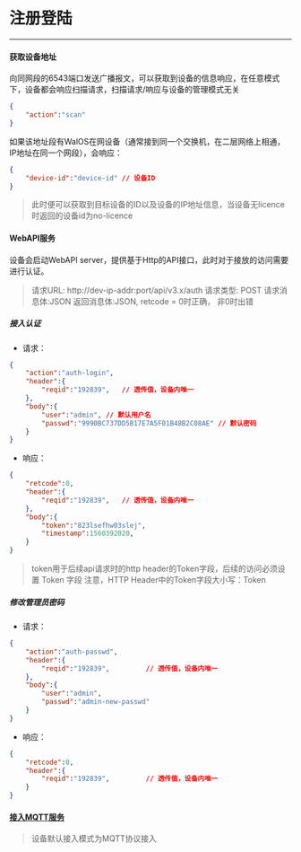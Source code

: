 # 注册登陆
--------

#### 获取设备地址

向同网段的6543端口发送广播报文，可以获取到设备的信息响应，在任意模式下，设备都会响应扫描请求，扫描请求/响应与设备的管理模式无关

```json
{
    "action":"scan"
}       
```

如果该地址段有WalOS在网设备（通常接到同一个交换机，在二层网络上相通，IP地址在同一个网段），会响应：

```json
{
    "device-id":"device-id" // 设备ID
}
```

> 此时便可以获取到目标设备的ID以及设备的IP地址信息，当设备无licence时返回的设备id为no-licence

#### WebAPI服务
设备会启动WebAPI server，提供基于Http的API接口，此时对于接放的访问需要进行认证。

>请求URL: http://dev-ip-addr:port/api/v3.x/auth
>请求类型: POST
>请求消息体:JSON
>返回消息体:JSON, retcode = 0时正确， 非0时出错

##### 接入认证

- 请求：

```json
{
    "action":"auth-login",
    "header":{
        "reqid":"192839",   // 透传值，设备内唯一
    },
    "body":{
        "user":"admin", // 默认用户名
        "passwd":"9990BC737DD5B17E7A5F01B48B2C08AE" // 默认密码
    }
}
```

- 响应：

```json
{
    "retcode":0,
    "header":{
        "reqid":"192839",   // 透传值，设备内唯一
    },
    "body":{
        "token":"823lsefhw03slej",
        "timestamp":1560392020,
    }
}
```

> token用于后续api请求时的http header的Token字段，后续的访问必须设置 Token 字段
> 注意，HTTP Header中的Token字段大小写：Token


##### 修改管理员密码

- 请求：

```json
{
    "action":"auth-passwd",
    "header":{
        "reqid":"192839",         // 透传值，设备内唯一
    },
    "body":{
        "user":"admin",
        "passwd":"admin-new-passwd"
    }
}
```

- 响应：

```json
{
    "retcode":0,
    "header":{
        "reqid":"192839",         // 透传值，设备内唯一
    }
}
```

#### [接入MQTT服务](03-mqtt)

> 设备默认接入模式为MQTT协议接入
